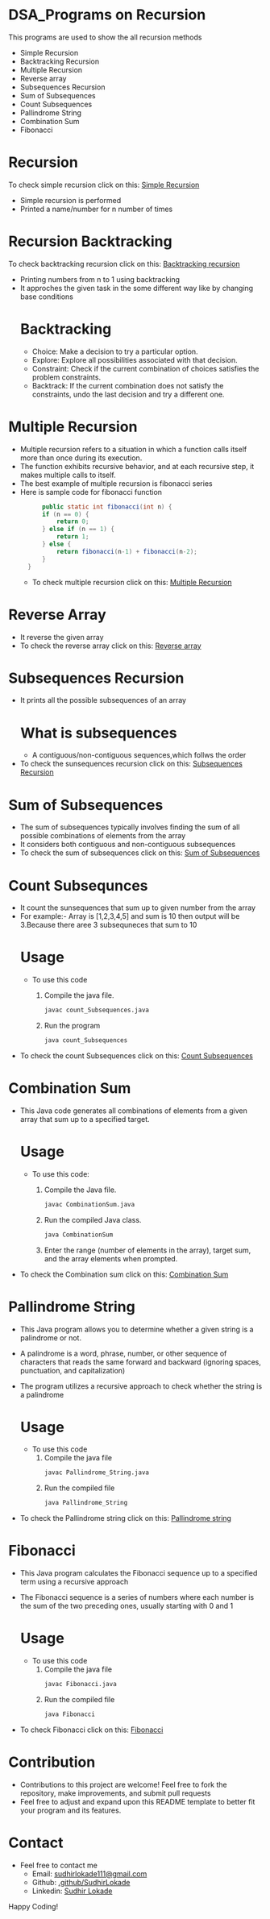 # DSA_Programs on Recursion
This programs are used to show the all recursion methods
- Simple Recursion
- Backtracking Recursion
- Multiple Recursion
- Reverse array
- Subsequences Recursion
- Sum of Subsequences
- Count Subsequences
- Pallindrome String
- Combination Sum
- Fibonacci 
  

# Recursion
 To check simple recursion click on this: [Simple Recursion](https://github.com/SudhirLokade/DSA_Programs/blob/main/Recursion.java)
 - Simple recursion is performed
 - Printed a name/number for n number of times

# Recursion Backtracking
To check backtracking recursion click on this: [Backtracking recursion](https://github.com/SudhirLokade/DSA_Programs/blob/main/Recursion_Backtracking.java)
- Printing numbers from n to 1 using backtracking
- It approches the given task in the some different way like by changing base conditions
  # Backtracking
  - Choice: Make a decision to try a particular option.
  - Explore: Explore all possibilities associated with that decision.
  - Constraint: Check if the current combination of choices satisfies the problem constraints.
  - Backtrack: If the current combination does not satisfy the constraints, undo the last decision and try a different one.
# Multiple Recursion 
- Multiple recursion refers to a situation in which a function calls itself more than once during its execution. 
- The function exhibits recursive behavior, and at each recursive step, it makes multiple calls to itself.
- The best example of multiple recursion is fibonacci series
- Here is sample code for fibonacci function
  ```java
        public static int fibonacci(int n) {
        if (n == 0) {
            return 0;
        } else if (n == 1) {
            return 1;
        } else {
            return fibonacci(n-1) + fibonacci(n-2);
        }
    }
  ```
  - To check multiple recursion click on this: [Multiple Recursion](https://github.com/SudhirLokade/DSA_Programs/blob/main/Multiple_Recursion.java)
# Reverse Array 
- It reverse the given array
- To check the reverse array click on this: [Reverse array](https://github.com/SudhirLokade/DSA_Programs/blob/main/Reverse_Array.java)

# Subsequences Recursion 
- It prints all the possible subsequences of an array
   # What is subsequences
   - A contiguous/non-contiguous sequences,which follws the order
- To check the sunsequences recursion click on this: [Subsequences Recursion](https://github.com/SudhirLokade/DSA_Programs/blob/main/Subsequence_Recursion.java)

# Sum of Subsequences 
- The sum of subsequences typically involves finding the sum of all possible combinations of elements from the array
- It considers both contiguous and non-contiguous subsequences
- To check the sum of subsequences click on this: [Sum of Subsequences](https://github.com/SudhirLokade/DSA_Programs/blob/main/Sum_of_Subsequences.java)

# Count Subsequnces 
- It count the sunsequences that sum up to given number from the array
- For example:- Array is [1,2,3,4,5] and sum is 10 then output will be 3.Because there aree 3 subsequneces that sum to 10
    # Usage
  - To use this code
      1. Compile the  java file.
         ```sh
         javac count_Subsequences.java
         ```
         
      2. Run the program
         ```sh
         java count_Subsequences
         ```  
- To check the count Subsequences click on this: [Count Subsequences](https://github.com/SudhirLokade/DSA_Recursion_Programs/blob/main/count_Subsequences.java)

# Combination Sum 
- This Java code generates all combinations of elements from a given array that sum up to a specified target.
    # Usage
  - To use this code:

    1. Compile the Java file.
       ```sh
       javac CombinationSum.java
       ```
    2. Run the compiled Java class.
       ```sh
       java CombinationSum
       ```
    4. Enter the range (number of elements in the array), target sum, and the array elements when prompted.

- To check the Combination sum click on this: [Combination Sum](https://github.com/SudhirLokade/DSA_Recursion_Programs/blob/main/CombinationSum.java)

# Pallindrome String
- This Java program allows you to determine whether a given string is a palindrome or not.
- A palindrome is a word, phrase, number, or other sequence of characters that reads the same forward and backward (ignoring spaces, punctuation, and capitalization)
- The program utilizes a recursive approach to check whether the string is a palindrome
    # Usage
  - To use this code
      1. Compile the java file
         ```sh
         javac Pallindrome_String.java
         ```
      2. Run the compiled file
         ```sh
         java Pallindrome_String
         ```

- To check the Pallindrome string click on this: [Pallindrome string](https://github.com/SudhirLokade/DSA_Recursion_Programs/blob/main/Pallindrome_String.java)

# Fibonacci 
- This Java program calculates the Fibonacci sequence up to a specified term using a recursive approach
- The Fibonacci sequence is a series of numbers where each number is the sum of the two preceding ones, usually starting with 0 and 1

    # Usage
  - To use this code
      1. Compile the java file
         ```sh
         javac Fibonacci.java
         ```
      2. Run the compiled file
         ```sh
         java Fibonacci
         ```

- To check Fibonacci click on this: [Fibonacci](https://github.com/SudhirLokade/DSA_Recursion_Programs/blob/main/Fibonacci.java)

# Contribution 
-  Contributions to this project are welcome! Feel free to fork the repository, make improvements, and submit pull requests
-  Feel free to adjust and expand upon this README template to better fit your program and its features. 

# Contact 
- Feel free to contact me
    - Email: sudhirlokade111@gmail.com
    - Github: [.github/SudhirLokade](https://github.com/SudhirLokade)
    - Linkedin: [Sudhir Lokade](https://www.linkedin.com/in/sudhirlokade)
 
Happy Coding! 
  
  
 
